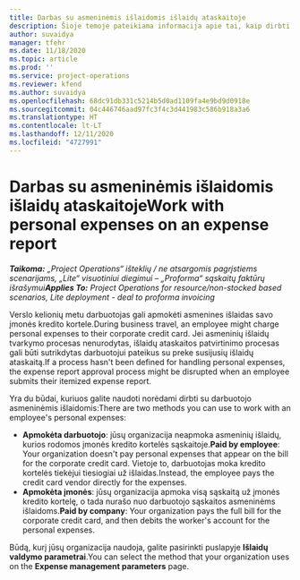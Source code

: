 ```yaml
---
title: Darbas su asmeninėmis išlaidomis išlaidų ataskaitoje
description: Šioje temoje pateikiama informacija apie tai, kaip dirbti su asmeninėmis išlaidomis, kurias darbuotojai patiria keliaudami verslo tikslais.
author: suvaidya
manager: tfehr
ms.date: 11/18/2020
ms.topic: article
ms.prod: ''
ms.service: project-operations
ms.reviewer: kfend
ms.author: suvaidya
ms.openlocfilehash: 68dc91db331c5214b5d0ad1109fa4e9bd9d0918e
ms.sourcegitcommit: 04c446746aad97fc3f4c3d441983c586b918a3a6
ms.translationtype: HT
ms.contentlocale: lt-LT
ms.lasthandoff: 12/11/2020
ms.locfileid: "4727991"
---
```

# <a name="work-with-personal-expenses-on-an-expense-report"></a><span data-ttu-id="712b5-103">Darbas su asmeninėmis išlaidomis išlaidų ataskaitoje</span><span class="sxs-lookup"><span data-stu-id="712b5-103">Work with personal expenses on an expense report</span></span>

<span data-ttu-id="712b5-104">_**Taikoma:** „Project Operations“ išteklių / ne atsargomis pagrįstiems scenarijams, „Lite“ visuotiniui diegimui – „Proforma“ sąskaitų faktūrų išrašymui_</span><span class="sxs-lookup"><span data-stu-id="712b5-104">_**Applies To:** Project Operations for resource/non-stocked based scenarios, Lite deployment - deal to proforma invoicing_</span></span>

<span data-ttu-id="712b5-105">Verslo kelionių metu darbuotojas gali apmokėti asmenines išlaidas savo įmonės kredito kortele.</span><span class="sxs-lookup"><span data-stu-id="712b5-105">During business travel, an employee might charge personal expenses to their corporate credit card.</span></span> <span data-ttu-id="712b5-106">Jei asmeninių išlaidų tvarkymo procesas nenurodytas, išlaidų ataskaitos patvirtinimo procesas gali būti sutrikdytas darbuotojui pateikus su preke susijusių išlaidų ataskaitą.</span><span class="sxs-lookup"><span data-stu-id="712b5-106">If a process hasn't been defined for handling personal expenses, the expense report approval process might be disrupted when an employee submits their itemized expense report.</span></span>

<span data-ttu-id="712b5-107">Yra du būdai, kuriuos galite naudoti norėdami dirbti su darbuotojo asmeninėmis išlaidomis:</span><span class="sxs-lookup"><span data-stu-id="712b5-107">There are two methods you can use to work with an employee's personal expenses:</span></span>

  - <span data-ttu-id="712b5-108">**Apmokėta darbuotojo**: jūsų organizacija neapmoka asmeninių išlaidų, kurios rodomos įmonės kredito kortelės sąskaitoje.</span><span class="sxs-lookup"><span data-stu-id="712b5-108">**Paid by employee**: Your organization doesn't pay personal expenses that appear on the bill for the corporate credit card.</span></span> <span data-ttu-id="712b5-109">Vietoje to, darbuotojas moka kredito kortelės tiekėjui tiesiogiai už išlaidas.</span><span class="sxs-lookup"><span data-stu-id="712b5-109">Instead, the employee pays the credit card vendor directly for the expenses.</span></span> 
  - <span data-ttu-id="712b5-110">**Apmokėta įmonės**: jūsų organizacija apmoka visą sąskaitą už įmonės kredito kortelę, o tada nurašo nuo darbuotojo sąskaitos asmeninėms išlaidoms.</span><span class="sxs-lookup"><span data-stu-id="712b5-110">**Paid by company**: Your organization pays the full bill for the corporate credit card, and then debits the worker's account for the personal expenses.</span></span>

<span data-ttu-id="712b5-111">Būdą, kurį jūsų organizacija naudoja, galite pasirinkti puslapyje **Išlaidų valdymo parametrai**.</span><span class="sxs-lookup"><span data-stu-id="712b5-111">You can select the method that your organization uses on the **Expense management parameters** page.</span></span>
